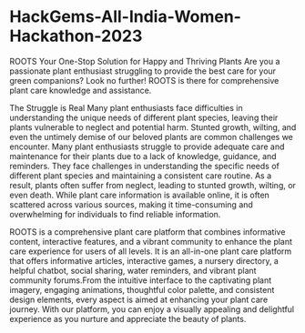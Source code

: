 # HackGems-All-India-Women-Hackathon-2023
ROOTS 
Your One-Stop Solution for Happy and Thriving Plants 
Are you a passionate plant enthusiast struggling to provide the best care for your green companions? Look no further! ROOTS is there for comprehensive plant care knowledge and assistance.

The Struggle is Real
Many plant enthusiasts face difficulties in understanding the unique needs of different plant species, leaving their plants vulnerable to neglect and potential harm. Stunted growth, wilting, and even the untimely demise of our beloved plants are common challenges we encounter. Many plant enthusiasts struggle to provide adequate care and maintenance for their plants due to a lack of knowledge, guidance, and reminders. They face challenges in understanding the specific needs of different plant species and maintaining a consistent care routine. As a result, plants often suffer from neglect, leading to stunted growth, wilting, or even death. While plant care information is available online, it is often scattered across various sources, making it time-consuming and overwhelming for individuals to find reliable information. 

ROOTS is a comprehensive plant care platform that combines informative content, interactive features, and a vibrant community to enhance the plant care experience for users of all levels. It is an all-in-one plant care platform that offers informative articles, interactive games, a nursery directory, a helpful chatbot, social sharing, water reminders, and vibrant plant community forums.From the intuitive interface to the captivating plant imagery, engaging animations, thoughtful color palette, and consistent design elements, every aspect is aimed at enhancing your plant care journey. With our platform, you can enjoy a visually appealing and delightful experience as you nurture and appreciate the beauty of plants.
